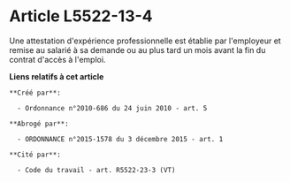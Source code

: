 # Article L5522-13-4

Une attestation d'expérience professionnelle est établie par l'employeur et remise au salarié à sa demande ou au plus tard un
mois avant la fin du contrat d'accès à l'emploi.

**Liens relatifs à cet article**

	**Créé par**:

	  - Ordonnance n°2010-686 du 24 juin 2010 - art. 5

	**Abrogé par**:

	  - ORDONNANCE n°2015-1578 du 3 décembre 2015 - art. 1

	**Cité par**:

	  - Code du travail - art. R5522-23-3 (VT)
